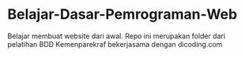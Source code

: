 # Belajar-Dasar-Pemrograman-Web
Belajar membuat website dari awal. Repo ini merupakan folder dari pelatihan BDD Kemenparekraf bekerjasama dengan dicoding.com
